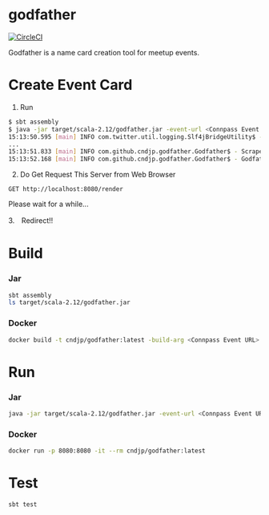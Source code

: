 # godfather

[![CircleCI](https://travis-ci.org/cndjp/godfather.svg?branch=master)](https://travis-ci.org/cndjp/godfather)

Godfather is a name card creation tool for meetup events.

# Create Event Card

1. Run

```bash
$ sbt assembly
$ java -jar target/scala-2.12/godfather.jar -event-url <Connpass Event URL>
15:13:50.595 [main] INFO com.twitter.util.logging.Slf4jBridgeUtility$ - org.slf4j.bridge.SLF4JBridgeHandler installed.
...
15:13:51.833 [main] INFO com.github.cndjp.godfather.Godfather$ - Scrape URL: https://cnd.connpass.com/event/154414/
15:13:52.168 [main] INFO com.github.cndjp.godfather.Godfather$ - Godfather Ready!! ☕️
```

2. Do Get Request This Server from Web Browser

```
GET http://localhost:8080/render
```

Please wait for a while...

3.　Redirect!!

# Build

### Jar

```bash
sbt assembly
ls target/scala-2.12/godfather.jar                                      
```

### Docker

```bash
docker build -t cndjp/godfather:latest -build-arg <Connpass Event URL> .
```

# Run

### Jar

```bash
java -jar target/scala-2.12/godfather.jar -event-url <Connpass Event URL>
```

### Docker

```bash
docker run -p 8080:8080 -it --rm cndjp/godfather:latest 
```

# Test

```bash
sbt test
```
